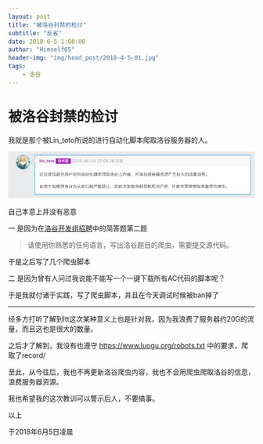 ```yaml
---
layout: post
title: "被洛谷封禁的检讨"
subtitle: "反省"
date: 2018-6-5 1:00:00
author: "Himself65"
header-img: "img/head_post/2018-4-5-01.jpg"
tags: 
    - 洛谷
---
```

# 被洛谷封禁的检讨

我就是那个被Lin_toto所说的进行自动化脚本爬取洛谷服务器的人。

![img](/img/in_post/2018-6-5-01.png)

自己本意上并没有恶意

一 是因为在[洛谷开发组招聘](https://www.luogu.org/discuss/show/30748)中的简答题第二题

> 请使用你熟悉的任何语言，写出洛谷题目的爬虫，需要提交源代码。

于是之后写了几个爬虫脚本

二 是因为曾有人问过我说能不能写一个一键下载所有AC代码的脚本呢？

于是我就付诸于实践，写了爬虫脚本，并且在今天调试时候被ban掉了

---

经多方打听了解到ltt这次某种意义上也是针对我，因为我浪费了服务器约20G的流量，而且这也是很大的数量。

之后才了解到，我没有也遵守 https://www.luogu.org/robots.txt 中的要求，爬取了record/

至此，从今往后，我也不再更新洛谷爬虫内容，我也不会用爬虫爬取洛谷的信息，浪费服务器资源。

我也希望我的这次教训可以警示后人，不要搞事。

以上

于2018年6月5日凌晨